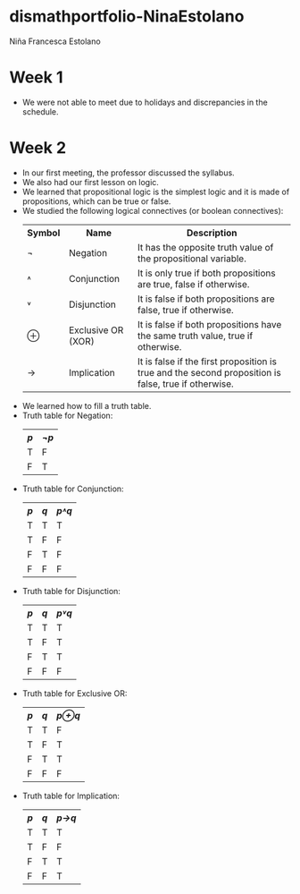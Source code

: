 # dismathportfolio-NinaEstolano
Niña Francesca Estolano
<h1>Week 1</h1>
<ul type="disc">
<li>We were not able to meet due to holidays and discrepancies in the schedule.</li></ul>
<h1>Week 2</h1>
<ul type="disc">
<li>In our first meeting, the professor discussed the syllabus.</li>
<li>We also had our first lesson on logic.</li>
<li>We learned that propositional logic is the simplest logic and it is made of propositions, which can be true or false.</li>
<li>We studied the following logical connectives (or boolean connectives):</li>
<table style="width:100%">
  <tr>
    <th>Symbol</th>
    <th>Name</th> 
    <th>Description</th>
  </tr>
  <tr>
    <td>¬</td>
    <td>Negation</td> 
    <td>It has the opposite truth value of the propositional variable.</td>
  </tr>
  <tr>
    <td>˄</td>
    <td>Conjunction</td> 
    <td>It is only true if both propositions are true, false if otherwise.</td>
  </tr>
  <tr>
    <td>˅</td>
    <td>Disjunction</td> 
    <td>It is false if both propositions are false, true if otherwise.</td>
  </tr>
  <tr>
    <td>⊕</td>
    <td>Exclusive OR (XOR)</td> 
    <td>It is false if both propositions have the same truth value, true if otherwise.</td>
  </tr>
  <tr>
    <td>→</td>
    <td>Implication</td> 
    <td>It is false if the first proposition is true and the second proposition is false, true if otherwise.</td>
  </tr>
</table>
<li>We learned how to fill a truth table.</li>
<li>Truth table for Negation:</li>
<table style="width:100%">
  <tr>
    <th><i>p</i></th>
    <th><i>¬p</i></th> 
  </tr>
  <tr>
    <td>T</td>
    <td>F</td> 
  </tr>
  <tr>
    <td>F</td>
    <td>T</td> 
  </tr>
</table>
<li>Truth table for Conjunction:</li>
<table style="width:100%">
  <tr>
    <th><i>p</i></th>
    <th><i>q</i></th>
    <th><i>p˄q</i></th>
  </tr>
  <tr>
    <td>T</td>
    <td>T</td> 
    <td>T</td> 
  </tr>
  <tr>
    <td>T</td>
    <td>F</td>
    <td>F</td> 
  </tr>
   <tr>
    <td>F</td>
    <td>T</td>
    <td>F</td> 
  </tr>
   <tr>
    <td>F</td>
    <td>F</td>
    <td>F</td> 
  </tr>
</table>
<li>Truth table for Disjunction:</li>
<table style="width:100%">
  <tr>
    <th><i>p</i></th>
    <th><i>q</i></th>
    <th><i>p˅q</i></th>
  </tr>
  <tr>
    <td>T</td>
    <td>T</td> 
    <td>T</td> 
  </tr>
  <tr>
    <td>T</td>
    <td>F</td>
    <td>T</td> 
  </tr>
   <tr>
    <td>F</td>
    <td>T</td>
    <td>T</td> 
  </tr>
   <tr>
    <td>F</td>
    <td>F</td>
    <td>F</td> 
  </tr>
</table>
<li>Truth table for Exclusive OR:</li>
<table style="width:100%">
  <tr>
    <th><i>p</i></th>
    <th><i>q</i></th>
    <th><i>p⊕q</i></th>
  </tr>
  <tr>
    <td>T</td>
    <td>T</td> 
    <td>F</td> 
  </tr>
  <tr>
    <td>T</td>
    <td>F</td>
    <td>T</td> 
  </tr>
   <tr>
    <td>F</td>
    <td>T</td>
    <td>T</td> 
  </tr>
   <tr>
    <td>F</td>
    <td>F</td>
    <td>F</td> 
  </tr>
</table>
<li>Truth table for Implication:</li>
<table style="width:100%">
  <tr>
    <th><i>p</i></th>
    <th><i>q</i></th>
    <th><i>p→q</i></th>
  </tr>
  <tr>
    <td>T</td>
    <td>T</td> 
    <td>T</td> 
  </tr>
  <tr>
    <td>T</td>
    <td>F</td>
    <td>F</td> 
  </tr>
   <tr>
    <td>F</td>
    <td>T</td>
    <td>T</td> 
  </tr>
   <tr>
    <td>F</td>
    <td>F</td>
    <td>T</td> 
  </tr>
</table>
</ul>
